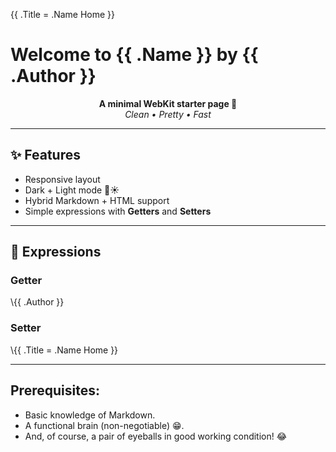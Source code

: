 {{ .Title = .Name Home }}

# Welcome to {{ .Name }} by {{ .Author }}

<p align="center">
  <strong>A minimal WebKit starter page 🚀</strong><br>
  <em>Clean • Pretty • Fast</em>
</p>

---

## ✨ Features
- Responsive layout  
- Dark + Light mode 🌙☀️  
- Hybrid Markdown + HTML support  
- Simple expressions with **Getters** and **Setters**

---

## 🔧 Expressions

### Getter
\\{{ .Author }}

### Setter
\\{{ .Title = .Name Home }}

---

## Prerequisites:
- Basic knowledge of Markdown.
- A functional brain (non-negotiable) 😁.
- And, of course, a pair of eyeballs in good working condition! 😂